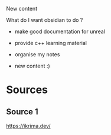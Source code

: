 New content 

What do I want obsidian to do ? 
- make good documentation for unreal 
- provide c++ learning material 
- organise my notes 

- new content :) 

# Sources

## Source 1

https://ikrima.dev/
